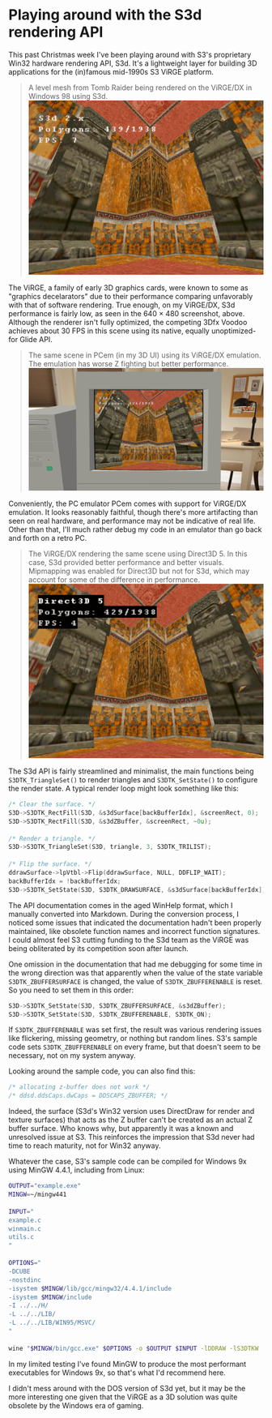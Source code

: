 <post-date date="30 December 2024"/>

# Playing around with the S3d rendering API

This past Christmas week I've been playing around with S3's proprietary Win32 hardware rendering API, S3d. It's a lightweight layer for building 3D applications for the (in)famous mid-1990s S3 ViRGE platform.

> A level mesh from Tomb Raider being rendered on the ViRGE/DX in Windows 98 using S3d.
![{image}{headerless}](./s3dtr.png)

The ViRGE, a family of early 3D graphics cards, were known to some as "graphics decelarators" due to their performance comparing unfavorably with that of software rendering. True enough, on my ViRGE/DX, S3d performance is fairly low, as seen in the 640 &times; 480 screenshot, above. Although the renderer isn't fully optimized, the competing 3Dfx Voodoo achieves about 30 FPS in this scene using its native, equally unoptimized-for Glide API.

> The same scene in PCem (in my 3D UI) using its ViRGE/DX emulation. The emulation has worse Z fighting but better performance.
![{image}{headerless}](./s3dtrpcem.png)

Conveniently, the PC emulator PCem comes with support for ViRGE/DX emulation. It looks reasonably faithful,  though there's more artifacting than seen on real hardware, and performance may not be indicative of real life. Other than that, I'll much rather debug my code in an emulator than go back and forth on a retro PC.

> The ViRGE/DX rendering the same scene using Direct3D 5. In this case, S3d provided better performance and better visuals. Mipmapping was enabled for Direct3D but not for S3d, which may account for some of the difference in performance.
![{image}{headerless}](./d3dtr.png)

The S3d API is fairly streamlined and minimalist, the main functions being `S3DTK_TriangleSet()` to render triangles and `S3DTK_SetState()` to configure the render state. A typical render loop might look something like this:

```c [{headerless}]
/* Clear the surface. */
S3D->S3DTK_RectFill(S3D, &s3dSurface[backBufferIdx], &screenRect, 0);
S3D->S3DTK_RectFill(S3D, &s3dZBuffer, &screenRect, ~0u);

/* Render a triangle. */
S3D->S3DTK_TriangleSet(S3D, triangle, 3, S3DTK_TRILIST);

/* Flip the surface. */
ddrawSurface->lpVtbl->Flip(ddrawSurface, NULL, DDFLIP_WAIT);
backBufferIdx = !backBufferIdx;
S3D->S3DTK_SetState(S3D, S3DTK_DRAWSURFACE, &s3dSurface[backBufferIdx]);
```

The API documentation comes in the aged WinHelp format, which I manually converted into Markdown. During the conversion process, I noticed some issues that indicated the documentation hadn't been properly maintained, like obsolete function names and incorrect function signatures. I could almost feel S3 cutting funding to the S3d team as the ViRGE was being obliterated by its competition soon after launch.

One omission in the documentation that had me debugging for some time in the wrong direction was that apparently when the value of the state variable `S3DTK_ZBUFFERSURFACE` is changed, the value of `S3DTK_ZBUFFERENABLE` is reset. So you need to set them in this order:

```c [{headerless}]
S3D->S3DTK_SetState(S3D, S3DTK_ZBUFFERSURFACE, &s3dZBuffer);
S3D->S3DTK_SetState(S3D, S3DTK_ZBUFFERENABLE, S3DTK_ON);
```

If `S3DTK_ZBUFFERENABLE` was set first, the result was various rendering issues like flickering, missing geometry, or nothing but random lines. S3's sample code sets `S3DTK_ZBUFFERENABLE` on every frame, but that doesn't seem to be necessary, not on my system anyway.

Looking around the sample code, you can also find this:

```c [{headerless}]
/* allocating z-buffer does not work */
/* ddsd.ddsCaps.dwCaps = DDSCAPS_ZBUFFER; */
```

Indeed, the surface (S3d's Win32 version uses DirectDraw for render and texture surfaces) that acts as the Z buffer can't be created as an actual Z buffer surface. Who knows why, but apparently it was a known and unresolved issue at S3. This reinforces the impression that S3d never had time to reach maturity, not for Win32 anyway.

Whatever the case, S3's sample code can be compiled for Windows 9x using MinGW 4.4.1, including from Linux:

```bash [{headerless}]
OUTPUT="example.exe"
MINGW=~/mingw441

INPUT="
example.c
winmain.c
utils.c
"

OPTIONS="
-DCUBE
-nostdinc
-isystem $MINGW/lib/gcc/mingw32/4.4.1/include
-isystem $MINGW/include
-I ../../H/
-L ../../LIB/
-L ../../LIB/WIN95/MSVC/
"

wine "$MINGW/bin/gcc.exe" $OPTIONS -o $OUTPUT $INPUT -lDDRAW -lS3DTKW
```

In my limited testing I've found MinGW to produce the most performant executables for Windows 9x, so that's what I'd recommend here.

I didn't mess around with the DOS version of S3d yet, but it may be the more interesting one given that the ViRGE as a 3D solution was quite obsolete by the Windows era of gaming.

